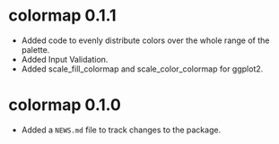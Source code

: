 # colormap 0.1.1

* Added code to evenly distribute colors over the whole range of the palette.
* Added Input Validation.
* Added scale_fill_colormap and scale_color_colormap for ggplot2.

# colormap 0.1.0

* Added a `NEWS.md` file to track changes to the package.



